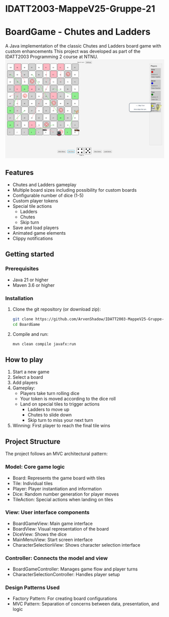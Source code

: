 # IDATT2003-MappeV25-Gruppe-21

# BoardGame - Chutes and Ladders

A Java implementation of the classic Chutes and Ladders board game with custom enhancements
This project was developed as part of the IDATT2003 Programming 2 course at NTNU.
![img.png](src/main/resources/Images/img.png)

## Features
- Chutes and Ladders gameplay
- Multiple board sizes including possibility for custom boards
- Configurable number of dice (1-5)
- Custom player tokens
- Special tile actions
  - Ladders
  - Chutes
  - Skip turn
- Save and load players
- Animated game elements
- Clippy notifications

## Getting started

### Prerequisites
- Java 21 or higher
- Maven 3.6 or higher

### Installation

1. Clone the git repository (or download zip):
    ```bash
   git clone https://github.com/ArvenShadow/IDATT2003-MappeV25-Gruppe-21.git
   cd BoardGame
2. Compile and run:
 
    ```bash
   mvn clean compile javafx:run
   
## How to play

1. Start a new game
2. Select a board
3. Add players
4. Gameplay:
    * Players take turn rolling dice
    * Your token is moved according to the dice roll
    * Land on special tiles to trigger actions
      * Ladders to move up
      * Chutes to slide down
      * Skip turn to miss your next turn
5. Winning: First player to reach the final tile wins

## Project Structure
The project follows an MVC architectural pattern:

### Model: Core game logic
* Board: Represents the game board with tiles
* Tile: Individual tiles
* Player: Player instantiation and information
* Dice: Random number generation for player moves
* TileAction: Special actions when landing on tiles

### View: User interface components
* BoardGameView: Main game interface
* BoardView: Visual representation of the board
* DiceView: Shows the dice
* MainMenuView: Start screen interface
* CharacterSelectionView: Shows character selection interface

### Controller: Connects the model and view
* BoardGameController: Manages game flow and player turns
* CharacterSelectionController: Handles player setup

### Design Patterns Used
* Factory Pattern: For creating board configurations
* MVC Pattern: Separation of concerns between data, presentation, and logic

